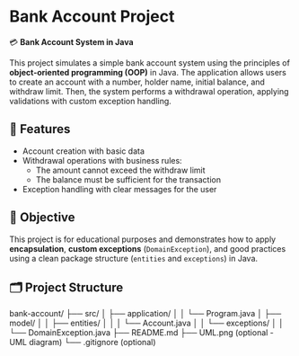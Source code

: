 # Bank Account Project

💳 **Bank Account System in Java**

This project simulates a simple bank account system using the principles of **object-oriented programming (OOP)** in Java. The application allows users to create an account with a number, holder name, initial balance, and withdraw limit. Then, the system performs a withdrawal operation, applying validations with custom exception handling.

## 🧩 Features
- Account creation with basic data
- Withdrawal operations with business rules:
  - The amount cannot exceed the withdraw limit
  - The balance must be sufficient for the transaction
- Exception handling with clear messages for the user

## 🎯 Objective
This project is for educational purposes and demonstrates how to apply **encapsulation**, **custom exceptions** (`DomainException`), and good practices using a clean package structure (`entities` and `exceptions`) in Java.

## 🗂️ Project Structure

bank-account/
├── src/
│ ├── application/
│ │ └── Program.java
│ ├── model/
│ │ ├── entities/
│ │ │ └── Account.java
│ │ └── exceptions/
│ │ └── DomainException.java
├── README.md
├── UML.png (optional - UML diagram)
└── .gitignore (optional)
